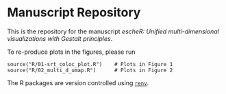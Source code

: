 # Manuscript Repository
This is the repository for the manuscript *escheR: Unified multi-dimensional visualizations with Gestalt principles*.

To re-produce plots in the figures, please run
```
source("R/01-srt_coloc_plot.R")    # Plots in Figure 1
source("R/02_multi_d_umap.R")      # Plots in Figure 2
```

The R packages are version controlled using [`renv`](https://rstudio.github.io/renv/articles/renv.html).
